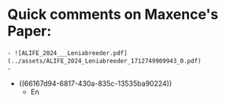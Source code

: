# Quick comments on Maxence's Paper:
	- ![ALIFE_2024___Leniabreeder.pdf](../assets/ALIFE_2024_Leniabreeder_1712749909943_0.pdf)
	-
- ((66167d94-6817-430a-835c-13535ba90224))
	- En